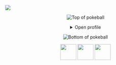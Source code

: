 [//]: # (https://gpvc.arturio.dev/aliwert) 
[//]: # (Unfortunately aliwert's repo, as seen above was archived and the link isn't working so I built my own "https://github.com/aliwert/github-profile-view-tracker")

![](https://komarev.com/ghpvc/?username=aliwert&style=for-the-badge&color=ff0000)

<div align="center">

![Top of pokeball](https://user-images.githubusercontent.com/44261381/209363264-ac854d3c-2cc2-44c4-928e-8a08d1013f46.png)

<details>
<summary>Open profile</summary>

[comment]: <> (View Counter)
<br>
<div>
  <div align=center>
      <img height="200" src="https://img.freepik.com/free-vector/hacker-operating-laptop-cartoon-icon-illustration-technology-icon-concept-isolated-flat-cartoon-style_138676-2387.jpg" alt="Avatar photo of Aliwert">
  </div>
  <div align=center>
      <a href="https://git.io/typing-svg"><img src="https://readme-typing-svg.demolab.com?font=VT323&size=35&duration=3500&pause=300&color=A89568&center=true&vCenter=true&width=500&lines=Hey%2C+I'm+Aliwert;Welcome+to+my+profile!;Description+of+myself%3A;Full+Stack+Developer;Professional Basketball Player;Professional Table Tennis Player;Piano Lover; Chess Lover" alt="Typing SVG" /></a>
  </div>
</div>

<details>
<summary>About me</summary>

[//]: # (You must have a lf before the markdown element when inside a block for it to work: https://stackoverflow.com/questions/29368902/how-can-i-wrap-my-markdown-in-an-html-div)

<div align="left">

```js
/**
 * Represents me.
 * @constructor
 * @param {string} city - Sivas, Turkey.
 * @param {string} languagues - English, Turkish.
 * @param {string} jobTitle - Full Stack Developer.
 * @param {string} specialization - Building full-fledged web applications.
 * @param {string} interests - AI, writing & problem-solving.
 * @param {string} hobbies - Basketball, reading, table tennis, swimming & playing music.
 * @param {string} approachable - Yes, to collaborate on exciting projects, don't hesitate to react out
 * @throws {Punch} To any and all bugs.
 * @returns {Object} Aliwert.
 */
```

</div>

</details>

<details>
<summary>Tools</summary>
<div>
  <p style="display: inline-block;" align="center">
    <kbd>
      <kbd>Programming Languages</kbd>
      <br>
      <br>
      <img width="30px" alt="js" title="js" src="https://skillicons.dev/icons?i=js" />
      <img width="30px" alt="ts" title="ts" src="https://skillicons.dev/icons?i=ts" /> 
      <img width="30px" alt="python" title="python" src="https://skillicons.dev/icons?i=py&theme=light" /> 
    </kbd>
    <kbd>
      <kbd>Back-end</kbd>
      <br>
      <br>
      <img width="30px" alt="nestjs" title="nestjs" src="https://skillicons.dev/icons?i=nestjs" />
      <img width="30px" alt="nodejs" title="nodejs" src="https://skillicons.dev/icons?i=nodejs" />
      <img width="30px" alt="expressjs" title="expressjs" src="https://skillicons.dev/icons?i=express" />
      <img width="30px" alt="django" title="django" src="https://skillicons.dev/icons?i=django" />
      <img width="30px" alt="firebase" title="firebase" src="https://skillicons.dev/icons?i=firebase" />
    </kbd>
     <kbd>
      <kbd>Mobile</kbd>
      <br>
      <br>
      <img width="30px" alt="react  title="react native" src="https://cdn.jsdelivr.net/gh/devicons/devicon/icons/react/react-original.svg" />
    </kbd>
    <kbd>
      <kbd>Front-end</kbd>
      <br>
      <br>
      <img width="30px" alt="react" title="react" src="https://skillicons.dev/icons?i=react" /> 
      <img width="30px" alt="jquery" title="jquery" src="https://skillicons.dev/icons?i=jquery" /> 
      <img width="30px" alt="sass" title="sass" src="https://skillicons.dev/icons?i=sass" /> 
      <img width="30px" alt="bootstrap" title="bootstrap" src="https://skillicons.dev/icons?i=bootstrap" />
      <img width="30px" alt="tailwind" title="tailwind" src="https://skillicons.dev/icons?i=tailwind" />
      <img width="30px" alt="redux" title="redux" src="https://skillicons.dev/icons?i=redux" />
      <img width="30px" alt="vite" title="vite" src="https://skillicons.dev/icons?i=vite" />
      <img width="30px" alt="nextjs" title="nextjs" src="https://skillicons.dev/icons?i=nextjs" />
      <img width="30px" alt="materialui" title="materialui" src="https://skillicons.dev/icons?i=materialui" />
    </kbd>
    <kbd>
      <kbd>Database</kbd>
      <br>
      <br>
      <img width="30px" alt="mysql" title="mysql" src="https://skillicons.dev/icons?i=mysql" />
      <img width="30px" alt="postgresql" title="postgresql" src="https://skillicons.dev/icons?i=postgres" />
      <img width="30px" alt="mongodb" title="mongodb" src="https://skillicons.dev/icons?i=mongodb" />
    </kbd>
    <br>
    <br>
    <kbd>
      <kbd>VCS & Devops</kbd>
      <br>
      <br>
      <img width="30px" alt="git" title="git" src="https://skillicons.dev/icons?i=git" />
    </kbd>
    <kbd>
      <kbd>CLI</kbd>
      <br>
      <br>
      <img width="30px" alt="bash" title="bash" src="https://skillicons.dev/icons?i=bash" />
      <img width="30px" alt="linux" title="linux" src="https://skillicons.dev/icons?i=linux" />
    </kbd>
    <kbd>
      <kbd>Tools</kbd>
      <br>
      <br>
      <img width="30px" alt="eclipse" title="eclipse" src="https://skillicons.dev/icons?i=eclipse" />
      <img width="30px" alt="vscode" title="vscode" src="https://skillicons.dev/icons?i=vscode" />
      <img width="30px" alt="postman" title="postman" src="https://skillicons.dev/icons?i=postman" />
      <img width="30px" alt="jupyter" title="jupyter" src="https://cdn.jsdelivr.net/gh/devicons/devicon/icons/jupyter/jupyter-original.svg" />
      <img width="30px" alt="photoshop" title="photoshop" src="https://cdn.jsdelivr.net/gh/devicons/devicon/icons/photoshop/photoshop-plain.svg" />
      </kbd>
  </p>
</div>
</details>

<details>
  <summary>Quote</summary>
  <br>
  A quote that resonates with me is...
  <blockquote>
    “I don't have dreams, I have goals. Now it's on the next one”
    <br><strong>Aaron Korsh interpreted by Gabriel Macth in the series "Suits"</strong>
  </blockquote>
</details>

<details>
  <summary>Free DOSE hit</summary>
  <br>
  <small><i>DOSE (dopamine, oxytocin, serotonin & endorphin), refresh page if dose was ineffective.</i></small>
  <br>
  <div align="center"><img src="https://readme-jokes.vercel.app/api?theme=monokai" alt="Jokes Card" /></div>
</details>

<details>
<summary>What can I do for you?</summary>
<table style="border: none">
  <tr>
  <td width="50%" valign="top">

[//]: # (Fighting against markdown and blocks isn't easy, indentation is catastrophic)

## Let's Work on Your Project Together!

If you have any questions about web development, writing mistake-free documentation, feel free to, I won't bite, I'll promise.

  </td>
  <td width="50%" valign="top">

## It's not perfect, isn't it?

**<img alt="Feedback" src="https://img.shields.io/badge/Ask%20me-anything-1abc9c.svg">**

<blockquote>“Hate has 4 letters but so does love. Enemies has 7 letters but so does friends. Lying has 5 letters but so does truth. Failure has 7 letters but so does success. Cry has 3 letters but so does joy and Negativity has 10 letters but so does positivity. We always have a choice, So choose the better side of it.”
</blockquote>

  </td>
  </tr>
</table>
</details>

</details>

![Bottom of pokeball](https://user-images.githubusercontent.com/44261381/209363271-905d2a5e-8a18-44c0-a450-45dddd4d5036.png)

<div align=center>
     <a href="https://www.linkedin.com/in/alimerterdogan/"><img width="50px" height="50px" src="https://skillicons.dev/icons?i=linkedin" /></a>
    <a href="https://stackoverflow.com/users/23258196/ali-mert-erdo%c4%9fan"><img width="50px" height="50px" src="https://skillicons.dev/icons?i=stackoverflow" /></a>
  <a href="https://dev.to/aliwert"><img width="50px" height="50px" src="https://skillicons.dev/icons?i=devto" /></a>
 </div>

